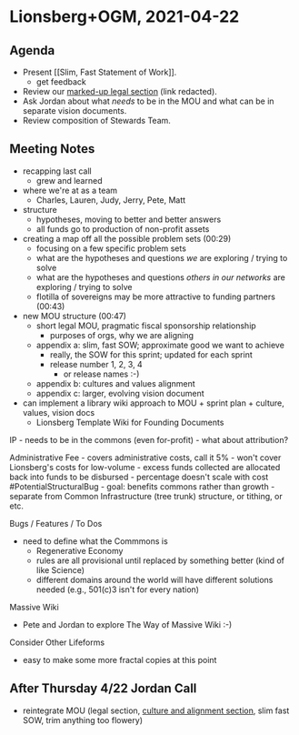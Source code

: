 
# Lionsberg+OGM, 2021-04-22

## Agenda

- Present [[Slim, Fast Statement of Work]].
    - get feedback
- Review our [marked-up legal section]() (link redacted).
- Ask Jordan about what _needs_ to be in the MOU and what can be in separate vision documents.
- Review composition of Stewards Team.

## Meeting Notes

- recapping last call
    - grew and learned
- where we're at as a team
    - Charles, Lauren, Judy, Jerry, Pete, Matt
- structure
    - hypotheses, moving to better and better answers
    - all funds go to production of non-profit assets
- creating a map off all the possible problem sets (00:29)
    - focusing on a few specific problem sets
    - what are the hypotheses and questions _we_ are exploring / trying to solve
    - what are the hypotheses and questions _others in our networks_ are exploring / trying to solve
    - flotilla of sovereigns may be more attractive to funding partners (00:43)
- new MOU structure (00:47)
    - short legal MOU, pragmatic fiscal sponsorship relationship
        - purposes of orgs, why we are aligning
    - appendix a: slim, fast SOW; approximate good we want to achieve
        - really, the SOW for this sprint; updated for each sprint
        - release number 1, 2, 3, 4
            - or release names :-)
    - appendix b: cultures and values alignment
    - appendix c: larger, evolving vision document
- can implement a library wiki approach to MOU + sprint plan + culture, values, vision docs
    - Lionsberg Template Wiki for Founding Documents

IP
    - needs to be in the commons (even for-profit)
    - what about attribution?

Administrative Fee
    - covers administrative costs, call it 5%
        - won't cover Lionsberg's costs for low-volume
        - excess funds collected are allocated back into funds to be disbursed
        - percentage doesn't scale with cost #PotentialStructuralBug
            - goal: benefits commons rather than growth
    - separate from Common Infrastructure (tree trunk) structure, or tithing, or etc.
    
Bugs / Features / To Dos
- need to define what the Commmons is
    - Regenerative Economy
    - rules are all provisional until replaced by something better (kind of like Science)
    - different domains around the world will have different solutions needed (e.g., 501\(c\)3 isn't for every nation)

Massive Wiki
- Pete and Jordan to explore The Way of Massive Wiki :-)

Consider Other Lifeforms
- easy to make some more fractal copies at this point

## After Thursday 4/22 Jordan Call

- reintegrate MOU (legal section, [culture and alignment section](https://docs.google.com/document/d/1HQ6XSRPMbFH0XV31YwKSfmfdB_XrobA4/edit), slim fast SOW, trim anything too flowery)


